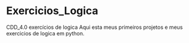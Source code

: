 # Exercicios_Logica
CDD_4.0 exercícios de logica
Aqui esta meus primeiros projetos e meus exercicios de logica em python.
